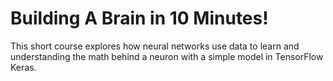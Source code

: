 # Building A Brain in 10 Minutes!

This short course explores how neural networks use data to learn and understanding the math behind a neuron with a simple model in TensorFlow Keras.